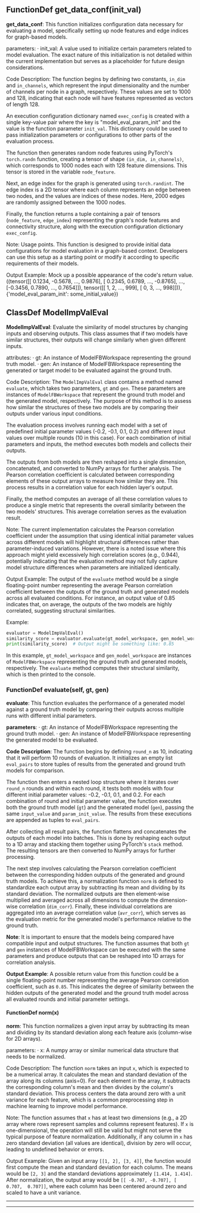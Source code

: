 ## FunctionDef get_data_conf(init_val)
**get_data_conf**: This function initializes configuration data necessary for evaluating a model, specifically setting up node features and edge indices for graph-based models.

parameters:
· init_val: A value used to initialize certain parameters related to model evaluation. The exact nature of this initialization is not detailed within the current implementation but serves as a placeholder for future design considerations.

Code Description: The function begins by defining two constants, `in_dim` and `in_channels`, which represent the input dimensionality and the number of channels per node in a graph, respectively. These values are set to 1000 and 128, indicating that each node will have features represented as vectors of length 128.

An execution configuration dictionary named `exec_config` is created with a single key-value pair where the key is "model_eval_param_init" and the value is the function parameter `init_val`. This dictionary could be used to pass initialization parameters or configurations to other parts of the evaluation process.

The function then generates random node features using PyTorch's `torch.randn` function, creating a tensor of shape `(in_dim, in_channels)`, which corresponds to 1000 nodes each with 128 feature dimensions. This tensor is stored in the variable `node_feature`.

Next, an edge index for the graph is generated using `torch.randint`. The edge index is a 2D tensor where each column represents an edge between two nodes, and the values are indices of these nodes. Here, 2000 edges are randomly assigned between the 1000 nodes.

Finally, the function returns a tuple containing a pair of tensors (`node_feature`, `edge_index`) representing the graph's node features and connectivity structure, along with the execution configuration dictionary `exec_config`.

Note: Usage points. This function is designed to provide initial data configurations for model evaluation in a graph-based context. Developers can use this setup as a starting point or modify it according to specific requirements of their models.

Output Example: Mock up a possible appearance of the code's return value.
((tensor([[ 0.1234, -0.5678, ...,  0.9876],
         [ 0.2345,  0.6789, ..., -0.8765],
         ...,
         [-0.3456,  0.7890, ...,  0.7654]]),
 tensor([[   1,    2, ..., 999],
         [   0,    3, ..., 998]])),
 {'model_eval_param_init': some_initial_value})
## ClassDef ModelImpValEval
**ModelImpValEval**: Evaluate the similarity of model structures by changing inputs and observing outputs. This class assumes that if two models have similar structures, their outputs will change similarly when given different inputs.

attributes:
· gt: An instance of ModelFBWorkspace representing the ground truth model.
· gen: An instance of ModelFBWorkspace representing the generated or target model to be evaluated against the ground truth.

Code Description: The `ModelImpValEval` class contains a method named `evaluate`, which takes two parameters, `gt` and `gen`. These parameters are instances of `ModelFBWorkspace` that represent the ground truth model and the generated model, respectively. The purpose of this method is to assess how similar the structures of these two models are by comparing their outputs under various input conditions.

The evaluation process involves running each model with a set of predefined initial parameter values (-0.2, -0.1, 0.1, 0.2) and different input values over multiple rounds (10 in this case). For each combination of initial parameters and inputs, the method executes both models and collects their outputs.

The outputs from both models are then reshaped into a single dimension, concatenated, and converted to NumPy arrays for further analysis. The Pearson correlation coefficient is calculated between corresponding elements of these output arrays to measure how similar they are. This process results in a correlation value for each hidden layer's output.

Finally, the method computes an average of all these correlation values to produce a single metric that represents the overall similarity between the two models' structures. This average correlation serves as the evaluation result.

Note: The current implementation calculates the Pearson correlation coefficient under the assumption that using identical initial parameter values across different models will highlight structural differences rather than parameter-induced variations. However, there is a noted issue where this approach might yield excessively high correlation scores (e.g., 0.944), potentially indicating that the evaluation method may not fully capture model structure differences when parameters are initialized identically.

Output Example: The output of the `evaluate` method would be a single floating-point number representing the average Pearson correlation coefficient between the outputs of the ground truth and generated models across all evaluated conditions. For instance, an output value of 0.85 indicates that, on average, the outputs of the two models are highly correlated, suggesting structural similarities.

Example:
```python
evaluator = ModelImpValEval()
similarity_score = evaluator.evaluate(gt_model_workspace, gen_model_workspace)
print(similarity_score)  # Output might be something like: 0.85
```
In this example, `gt_model_workspace` and `gen_model_workspace` are instances of `ModelFBWorkspace` representing the ground truth and generated models, respectively. The `evaluate` method computes their structural similarity, which is then printed to the console.
### FunctionDef evaluate(self, gt, gen)
**evaluate**: This function evaluates the performance of a generated model against a ground truth model by comparing their outputs across multiple runs with different initial parameters.

**parameters**:
· gt: An instance of ModelFBWorkspace representing the ground truth model.
· gen: An instance of ModelFBWorkspace representing the generated model to be evaluated.

**Code Description**: The function begins by defining `round_n` as 10, indicating that it will perform 10 rounds of evaluation. It initializes an empty list `eval_pairs` to store tuples of results from the generated and ground truth models for comparison.

The function then enters a nested loop structure where it iterates over `round_n` rounds and within each round, it tests both models with four different initial parameter values: -0.2, -0.1, 0.1, and 0.2. For each combination of round and initial parameter value, the function executes both the ground truth model (`gt`) and the generated model (`gen`), passing the same `input_value` and `param_init_value`. The results from these executions are appended as tuples to `eval_pairs`.

After collecting all result pairs, the function flattens and concatenates the outputs of each model into batches. This is done by reshaping each output to a 1D array and stacking them together using PyTorch's `stack` method. The resulting tensors are then converted to NumPy arrays for further processing.

The next step involves calculating the Pearson correlation coefficient between the corresponding hidden outputs of the generated and ground truth models. To achieve this, a normalization function `norm` is defined to standardize each output array by subtracting its mean and dividing by its standard deviation. The normalized outputs are then element-wise multiplied and averaged across all dimensions to compute the dimension-wise correlation (`dim_corr`). Finally, these individual correlations are aggregated into an average correlation value (`avr_corr`), which serves as the evaluation metric for the generated model's performance relative to the ground truth.

**Note**: It is important to ensure that the models being compared have compatible input and output structures. The function assumes that both `gt` and `gen` instances of ModelFBWorkspace can be executed with the same parameters and produce outputs that can be reshaped into 1D arrays for correlation analysis.

**Output Example**: A possible return value from this function could be a single floating-point number representing the average Pearson correlation coefficient, such as `0.85`. This indicates the degree of similarity between the hidden outputs of the generated model and the ground truth model across all evaluated rounds and initial parameter settings.
#### FunctionDef norm(x)
**norm**: This function normalizes a given input array by subtracting its mean and dividing by its standard deviation along each feature axis (column-wise for 2D arrays).

parameters:
· x: A numpy array or similar numerical data structure that needs to be normalized.

Code Description: The function `norm` takes an input `x`, which is expected to be a numerical array. It calculates the mean and standard deviation of the array along its columns (axis=0). For each element in the array, it subtracts the corresponding column's mean and then divides by the column's standard deviation. This process centers the data around zero with a unit variance for each feature, which is a common preprocessing step in machine learning to improve model performance.

Note: The function assumes that `x` has at least two dimensions (e.g., a 2D array where rows represent samples and columns represent features). If `x` is one-dimensional, the operation will still be valid but might not serve the typical purpose of feature normalization. Additionally, if any column in `x` has zero standard deviation (all values are identical), division by zero will occur, leading to undefined behavior or errors.

Output Example: Given an input array `[[1, 2], [3, 4]]`, the function would first compute the mean and standard deviation for each column. The means would be `[2, 3]` and the standard deviations approximately `[1.414, 1.414]`. After normalization, the output array would be `[[ -0.707, -0.707], [ 0.707,  0.707]]`, where each column has been centered around zero and scaled to have a unit variance.
***
***
